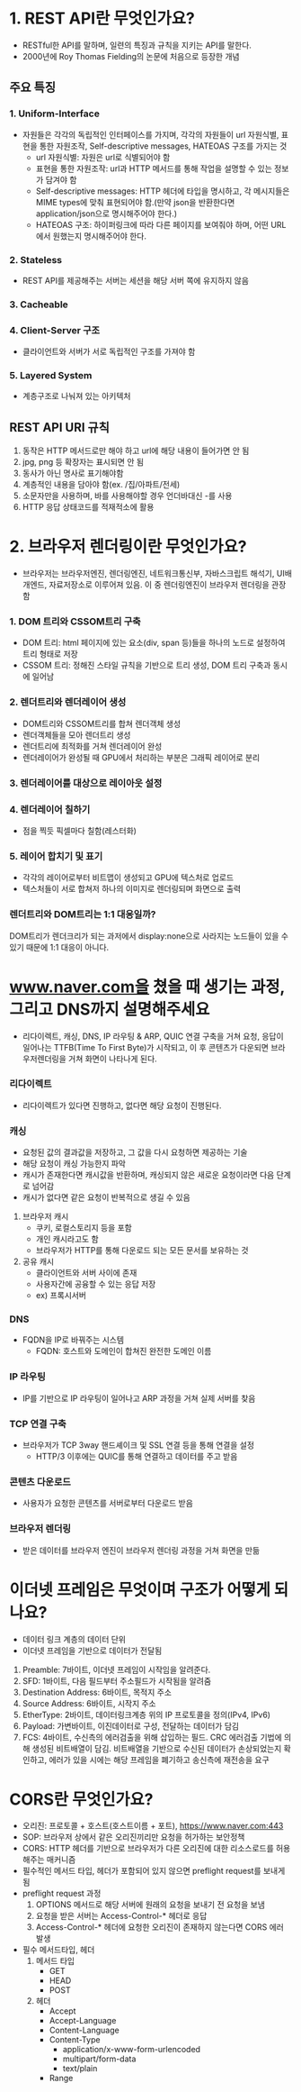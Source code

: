 # 1. REST API란 무엇인가요?
* RESTful한 API를 말하며, 일련의 특징과 규칙을 지키는 API를 말한다.
* 2000년에 Roy Thomas Fielding의 논문에 처음으로 등장한 개념
## 주요 특징
### 1. Uniform-Interface
* 자원들은 각각의 독립적인 인터페이스를 가지며, 각각의 자원들이 url 자원식별, 표현을 통한 자원조작, Self-descriptive messages, HATEOAS 구조를 가지는 것
	* url 자원식별: 자원은 url로 식별되어야 함
	* 표현을 통한 자원조작: url과 HTTP 메서드를 통해 작업을 설명할 수 있는 정보가 담겨야 함
	* Self-descriptive messages: HTTP 헤더에 타입을 명시하고, 각 메시지들은 MIME types에 맞춰 표현되어야 함.(만약 json을 반환한다면 application/json으로 명시해주어야 한다.)
	* HATEOAS 구조: 하이퍼링크에 따라 다른 페이지를 보여줘야 하며, 어떤 URL에서 원했는지 명시해주어야 한다.
### 2. Stateless
* REST API를 제공해주는 서버는 세션을 해당 서버 쪽에 유지하지 않음
### 3. Cacheable
### 4. Client-Server 구조
* 클라이언트와 서버가 서로 독립적인 구조를 가져야 함
### 5. Layered System
* 계층구조로 나눠져 있는 아키텍처
## REST API URI 규칙
1. 동작은 HTTP 메서드로만 해야 하고 url에 해당 내용이 들어가면 안 됨
2. jpg, png 등 확장자는 표시되면 안 됨
3. 동사가 아닌 명사로 표기해야함
4. 계층적인 내용을 담아야 함(ex. /집/아파트/전세)
5. 소문자만을 사용하며, 바를 사용해야할 경우 언더바대신 -를 사용
6. HTTP 응답 상태코드를 적재적소에 활용
# 2. 브라우저 렌더링이란 무엇인가요?
* 브라우저는 브라우저엔진, 렌더링엔진, 네트워크통신부, 자바스크립트 해석기, UI배개엔드, 자료저장소로 이루어져 있음. 이 중 렌더링엔진이 브라우저 렌더링을 관장함
### 1. DOM 트리와 CSSOM트리 구축
* DOM 트리: html 페이지에 있는 요소(div, span 등)들을 하나의 노드로 설정하여 트리 형태로 저장
* CSSOM 트리: 정해진 스타일 규칙을 기반으로 트리 생성, DOM 트리 구축과 동시에 일어남
### 2. 렌더트리와 렌더레이어 생성
* DOM트리와 CSSOM트리를 합쳐 렌더객체 생성
* 렌더객체들을 모아 렌더트리 생성
* 렌더트리에 최적화를 거쳐 렌더레이어 완성
* 렌더레이어가 완성될 때 GPU에서 처리하는 부분은 그래픽 레이어로 분리
### 3. 렌더레이어를 대상으로 레이아웃 설정
### 4. 렌더레이어 칠하기
* 점을 찍듯 픽셀마다 칠함(레스터화)
### 5. 레이어 합치기 및 표기
* 각각의 레이어로부터 비트맵이 생성되고 GPU에 텍스처로 업로드
* 텍스처들이 서로 합쳐저 하나의 이미지로 렌더링되며 화면으로 출력
### 렌더트리와 DOM트리는 1:1 대응일까?
DOM트리가 렌더크리가 되는 과저에서 display:none으로 사라지는 노드들이 있을 수 있기 때문에 1:1 대응이 아니다.
# www.naver.com을 쳤을 때 생기는 과정, 그리고 DNS까지 설명해주세요
* 리다이렉트, 캐싱, DNS, IP 라우팅 & ARP, QUIC 연결 구축을 거쳐 요청, 응답이 일어나는 TTFB(Time To First Byte)가 시작되고, 이 후 콘텐츠가 다운되면 브라우저렌더링을 거쳐 화면이 나타나게 된다.
### 리다이렉트
* 리다이렉트가 있다면 진행하고, 없다면 해당 요청이 진행된다.
### 캐싱
* 요청된 값의 결과값을 저장하고, 그 값을 다시 요청하면 제공하는 기술
* 해당 요청이 캐싱 가능한지 파악
* 캐시가 존재한다면 캐시값을 반환하며, 캐싱되지 않은 새로운 요청이라면 다음 단계로 넘어감
* 캐시가 없다면 같은 요청이 반복적으로 생길 수 있음
1. 브라우저 캐시
	* 쿠키, 로컬스토리지 등을 포함
	* 개인 캐시라고도 함
	* 브라우저가 HTTP를 통해 다운로드 되는 모든 문서를 보유하는 것
2. 공유 캐시
	* 클라이언트와 서버 사이에 존재
	* 사용자간에 공융할 수 있는 응답 저장
	* ex) 프록시서버
### DNS
* FQDN을 IP로 바꿔주는 시스템
	* FQDN: 호스트와 도메인이 합쳐진 완전한 도메인 이름
### IP 라우팅
* IP를 기반으로 IP 라우팅이 일어나고 ARP 과정을 거쳐 실제 서버를 찾음
### TCP 연결 구축
* 브라우저가 TCP 3way 핸드셰이크 및 SSL 연결 등을 통해 연결을 설정
	* HTTP/3 이후에는 QUIC를 통해 연결하고 데이터를 주고 받음
### 콘텐츠 다운로드
* 사용자가 요청한 콘텐츠를 서버로부터 다운로드 받음
### 브라우저 렌더링
* 받은 데이터를 브라우저 엔진이 브라우저 렌더링 과정을 거쳐 화면을 만듦
# 이더넷 프레임은 무엇이며 구조가 어떻게 되나요?
* 데이터 링크 계층의 데이터 단위
* 이더넷 프레임을 기반으로 데이터가 전달됨
1. Preamble: 7바이트, 이더넷 프레임이 시작임을 알려준다.
2. SFD: 1바이트, 다음 필드부터 주소필드가 시작됨을 알려줌
3. Destination Address: 6바이트, 목적지 주소
4. Source Address: 6바이트, 시작지 주소
5. EtherType: 2바이트, 데이터링크계층 위의 IP 프로토콜을 정의(IPv4, IPv6)
6. Payload: 가변바이트, 이진데이터로 구성, 전달하는 데이터가 담김
7. FCS: 4바이트, 수신측의 에러검출을 위해 삽입하는 필드. CRC 에러검출 기법에 의해 생성된 비트배열이 담김. 비트배열을 기반으로 수신된 데이터가 손상되었는지 확인하고, 에러가 있을 시에는 해당 프레임을 폐기하고 송신측에 재전송을 요구
# CORS란 무엇인가요?
* 오리진: 프로토콜 + 호스트(호스트이름 + 포트), https://www.naver.com:443
* SOP: 브라우저 상에서 같은 오리진끼리만 요청을 허가하는 보안정책
* CORS: HTTP 헤더를 기반으로 브라우저가 다른 오리진에 대한 리소스로드를 허용해주는 매커니즘
* 필수적인 메서드 타입, 헤더가 포함되어 있지 않으면 preflight request를 보내게 됨
* preflight request 과정
	1. OPTIONS 메서드로 해당 서버에 원래의 요청을 보내기 전 요청을 보냄
	2. 요청을 받은 서버는 Access-Control-* 헤더로 응답
	3. Access-Control-* 헤더에 요청한 오리진이 존재하지 않는다면 CORS 에러 발생
* 필수 메서드타입, 헤더
	1. 메서드 타입
		* GET
		* HEAD
		* POST
	2. 헤더
		* Accept
		* Accept-Language
		* Content-Language
		* Content-Type
			* application/x-www-form-urlencoded
			* multipart/form-data
			* text/plain
		* Range